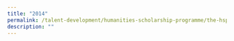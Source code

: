 ```yaml
---
title: "2014"
permalink: /talent-development/humanities-scholarship-programme/the-hsp-class/hsp-class/2014-2/
description: ""
---
```

